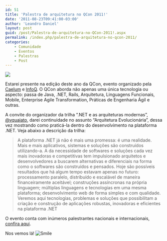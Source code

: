 ```yaml
---
id: 51
title: 'Palestra de arquitetura no QCon 2011!'
date: '2011-08-23T09:41:00-03:00'
author: 'Leandro Daniel'
layout: post
guid: /post/Palestra-de-arquitetura-no-QCon-2011!.aspx
permalink: /index.php/palestra-de-arquitetura-no-qcon-2011/
categories:
    - Comunidade
    - Eventos
    - Palestras
    - Post
---
```


[![](http://leandrodaniel.com/pics/qcon2011banner.png)](http://qconsp.com/)

Estarei presente na edição deste ano da QCon, evento organizado pela [Caelum](http://www.caelum.com.br) e [InfoQ](http://www.infoq.com/br/). O QCon aborda não apenas uma única tecnologia ou aspecto: passa de Java, .NET, Rails, Arquitetura, Linguagens Funcionais, Mobile, Enterprise Agile Transformation, Práticas de Engenharia Ágil e outras.

A convite do organizador da trilha “.NET e as arquiteturas modernas”, [@vquaiato](http://twitter.com/vquaiato), darei continuidade no assunto “Arquitetura Evolucionária”, dessa vez mostrando como praticá-la dentro do desenvolvimento na plataforma .NET. Veja abaixo a descrição da trilha:

> A plataforma .NET já não é mais uma promessa: é uma realidade. Mais e mais aplicativos, sistemas e soluções são construídos utilizando-a. A da necessidade de softwares e soluções cada vez mais inovadoras e competitivas tem impulsionado arquitetos e desenvolvedores a buscarem alternativas e diferenciais na forma como o softwares são construídos e pensados. Hoje são possíveis resultados que há algum tempo estavam apenas no futuro: processamento paralelo, distribuído e escalável de maneira financeiramente aceitável; construções assíncronas na própria linguagem; múltiplas linguagens e tecnologias em uma mesma plataforma; desenvolvimento web de forma simples e com qualidade. Veremos aqui tecnologias, problemas e soluções que possibilitam a criação e construção de aplicações robustas, inovadoras e eficientes na plataforma .NET

O evento conta com inúmeros palestrantes nacionais e internacionais, [confira aqui](http://qconsp.com/palestrantes).

Nos vemos lá! ![Smile](http://www.leandrodaniel.com/editors/tiny_mce_3_3_9_2/plugins/emotions/img/smiley-smile.gif "Smile")